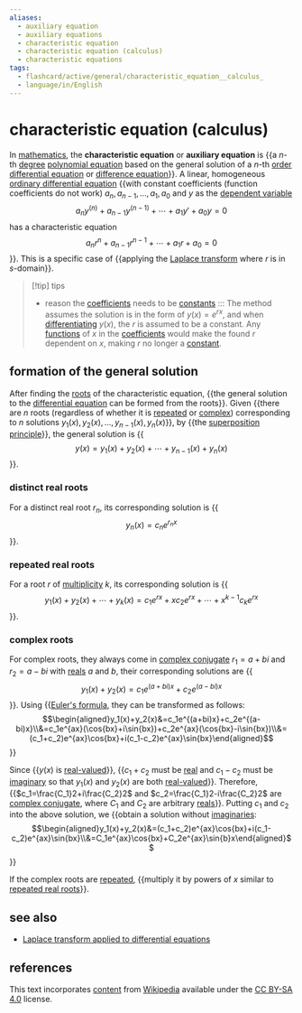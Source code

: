 ```yaml
---
aliases:
  - auxiliary equation
  - auxiliary equations
  - characteristic equation
  - characteristic equation (calculus)
  - characteristic equations
tags:
  - flashcard/active/general/characteristic_equation__calculus_
  - language/in/English
---
```


# characteristic equation (calculus)

In [mathematics](mathematics.md), the __characteristic equation__ or __auxiliary equation__ is {{a $n$-th [degree](degree%20of%20a%20polynomial.md) [polynomial equation](algebraic%20equation.md) based on the general solution of a $n$-th [order](differential%20equation.md#equation%20order%20and%20degree) [differential equation](differential%20equation.md) or [difference equation](recurrence%20relation.md)}}. A linear, homogeneous [ordinary differential equation](ordinary%20differential%20equation.md) {{with constant coefficients (function coefficients do not work) $a_n,a_{n-1},\ldots,a_1,a_0$ and $y$ as the [dependent variable](dependent%20and%20independent%20variable.md) $$a_ny^{(n)}+a_{n-1}y^{(n-1)}+\cdots+a_1y'+a_0y=0$$ has a characteristic equation $$a_nr^n+a_{n-1}r^{n-1}+\cdots+a_1r+a_0=0$$}}. This is a specific case of {{applying the [Laplace transform](Laplace%20transform.md) where $r$ is in $s$-domain}}.

> [!tip] tips
>
> - reason the [coefficients](coefficient.md) needs to be [constants](constant%20(mathematics).md) ::: The method assumes the solution is in the form of $y(x) = e^{rx}$, and when [differentiating](derivative.md) $y(x)$, the $r$ is assumed to be a constant. Any [functions](function%20(mathematics).md) of $x$ in the [coefficients](coefficient.md) would make the found $r$ dependent on $x$, making $r$ no longer a [constant](constant%20(mathematics).md).

## formation of the general solution

After finding the [roots](zero%20of%20a%20function.md) of the characteristic equation, {{the general solution to the [differential equation](differential%20equation.md) can be formed from the roots}}. Given {{there are $n$ roots (regardless of whether it is [repeated](multiplicity%20(mathematics).md#multiplicity%20of%20a%20root%20of%20a%20polynomial.md) or [complex](complex%20number.md)) corresponding to $n$ solutions $y_1(x),y_2(x),\ldots,y_{n-1}(x),y_n(x)$}}, by {{the [superposition principle](superposition%20princple.md)}}, the general solution is {{$$y(x)=y_1(x)+y_2(x)+\cdots+y_{n-1}(x)+y_n(x)$$}}.

### distinct real roots

For a distinct real root $r_n$, its corresponding solution is {{$$y_n(x)=c_ne^{r_nx}$$}}.

### repeated real roots

For a root $r$ of [multiplicity](multiplicity%20(mathematics).md#multiplicity%20of%20a%20root%20of%20a%20polynomial.md) $k$, its corresponding solution is {{$$y_1(x)+y_2(x)+\cdots+y_{k}(x)=c_1e^{rx}+xc_2e^{rx}+\cdots+x^{k-1}c_ke^{rx}$$}}.

### complex roots

For complex roots, they always come in [complex conjugate](complex%20conjugate.md) $r_1=a+bi$ and $r_2=a-bi$ with [reals](real%20number.md) $a$ and $b$, their corresponding solutions are {{$$y_1(x)+y_2(x)=c_1e^{(a+bi)x}+c_2e^{(a-bi)x}$$}}. Using {{[Euler's formula](Euler's%20formula.md), they can be transformed as follows: $$\begin{aligned}y_1(x)+y_2(x)&=c_1e^{(a+bi)x}+c_2e^{(a-bi)x}\\&=c_1e^{ax}(\cos{bx}+i\sin{bx})+c_2e^{ax}(\cos{bx}-i\sin{bx})\\&=(c_1+c_2)e^{ax}\cos{bx}+i(c_1-c_2)e^{ax}\sin{bx}\end{aligned}$$}}

Since {{$y(x)$ is [real-valued](real-valued%20function.md)}}, {{$c_1+c_2$ must be [real](real%20number.md) and $c_1-c_2$ must be [imaginary](imaginary%20number.md) so that $y_1(x)$ and $y_2(x)$ are both [real-valued](real-valued%20function.md)}}. Therefore, {{$c_1=\frac{C_1}2+i\frac{C_2}2$ and $c_2=\frac{C_1}2-i\frac{C_2}2$ are [complex conjugate](complex%20conjugate.md), where $C_1$ and $C_2$ are arbitrary [reals](real%20number.md)}}. Putting $c_1$ and $c_2$ into the above solution, we {{obtain a solution without [imaginaries](imaginary%20number.md): $$\begin{aligned}y_1(x)+y_2(x)&=(c_1+c_2)e^{ax}\cos{bx}+i(c_1-c_2)e^{ax}\sin{bx}\\&=C_1e^{ax}\cos{bx}+C_2e^{ax}\sin{b}x\end{aligned}$$}}

If the complex roots are [repeated](multiplicity%20(mathematics).md#multiplicity%20of%20a%20root%20of%20a%20polynomial.md), {{multiply it by powers of $x$ similar to [repeated real roots](#repeated%20real%20roots)}}.

## see also

- [Laplace transform applied to differential equations](Laplace%20transform%20applied%20to%20differential%20equations.md)

## references

This text incorporates [content](https://en.wikipedia.org/wiki/characteristic_equation_(calculus)) from [Wikipedia](Wikipedia.md) available under the [CC BY-SA 4.0](https://creativecommons.org/licenses/by-sa/4.0/) license.
